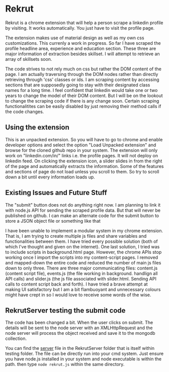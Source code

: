 # Rekrut
<p> Rekrut is a chrome extension that will help a person scrape a linkedin profile by visiting. It works automatically. You just have to visit the profile page.
</p>
<p>
The extension makes use of material design as well as my own css customizations.
This currenly a work in progress. So far I have scraped the profile headline area, experience and education section. These three are major information of extraction besides skillset. I will attempt to retrieve an array of skillsets soon.</p>
<p>The code strives to not rely much on css but rather the DOM content of the page. I am actually traversing through the DOM nodes rather than directly retrieving through 'css' classes or ids.
 I am scraping content by accessing sections that are supposedly going to stay with their designated class names for a long time. I feel confident that linkedin would take one or two years to change the model of their DOM content. But I will be on the lookout to change the scraping code if there is any change soon. Certain scraping functionalitites can be easily disabled by just removing their method calls if the code changes.</p>

## Using the extension
<p>
This is an unpacked extension. So you will have to go to chrome and enable developer options and select the option "Load Unpacked extension" and browse for the cloned github repo in your system.
The extension will only work on "linkedin.com/in/" links i.e. the profile pages. It will not deploy on linkedin feed.
On clicking the extension icon, a slider slides in from the right of the page and automatically extracts the information. Some of the features and sections of page do not load unless you scroll to them. So try to scroll down a bit until every information loads up.
</p>

## Existing Issues and Future Stuff
<p>
The "submit" button does not do anything right now. I am planning to link it with node.js API for sending the scraped profile data. But that will never be published on github. I can make an alternate code for the submit button to store a JSON object file or something like that
</p>
<p>
I have been unable to implement a modular system in my chrome extension. That is, I am trying to create multiple js files and share variables and functionalities between them. I have tried every possible solution (both of which I've thought and given on the internet). One last solution, I tried was to include scripts in background.html page. However, the chrome APIs stop working once I import the scripts into my content-script pages. I removed and mapped-down the entire code and reduced the number of main js files down to only three. There are three major communicating files: content.js (content script file), events.js (the file working in background. handlign all API calls) and slider.js (the js file associated with slider.html. Sending API calls to content script back and forth).
I have tried a brave attempt at making UI satisfactory but I am a bit flambuoyant and unnecessary colours might have crept in so I would love to receive some words of the wise.
</p>

## RekrutServer testing the submit code
<p>
The code has been changed a bit. When the user clicks on submit. The details will be sent to the node server with an XMLHttpRequest and the node server will process the object received and save it to the mongodb collection. </p>
<p>
You can find the <a href="./testing/RekrutServer/rekrut.js">server</a> file in the RekrutServer folder that is itself within testing folder. The file can be directly run into your cmd system. Just ensure you have node.js installed in your system and node executable is within the path. then type <code>node rekrut.js</code> within the same directory.</p>